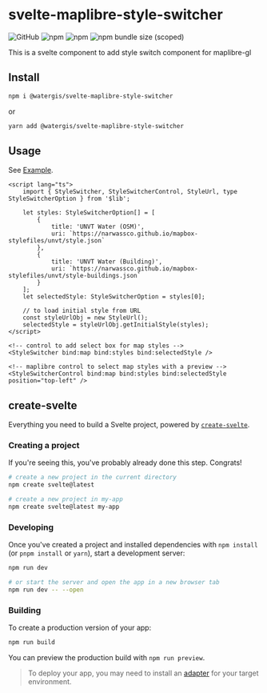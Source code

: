 # svelte-maplibre-style-switcher

![GitHub](https://img.shields.io/github/license/watergis/svelte-maplibre-components)
![npm](https://img.shields.io/npm/v/@watergis/svelte-maplibre-style-switcher)
![npm](https://img.shields.io/npm/dt/@watergis/svelte-maplibre-style-switcher)
![npm bundle size (scoped)](https://img.shields.io/bundlephobia/minzip/@watergis/svelte-maplibre-style-switcher)

This is a svelte component to add style switch component for maplibre-gl

## Install

```zsh
npm i @watergis/svelte-maplibre-style-switcher
```

or

```zsh
yarn add @watergis/svelte-maplibre-style-switcher
```

## Usage

See [Example](./src/example).

```svelte
<script lang="ts">
	import { StyleSwitcher, StyleSwitcherControl, StyleUrl, type StyleSwitcherOption } from '$lib';

	let styles: StyleSwitcherOption[] = [
		{
			title: 'UNVT Water (OSM)',
			uri: `https://narwassco.github.io/mapbox-stylefiles/unvt/style.json`
		},
		{
			title: 'UNVT Water (Building)',
			uri: `https://narwassco.github.io/mapbox-stylefiles/unvt/style-buildings.json`
		}
	];
	let selectedStyle: StyleSwitcherOption = styles[0];

	// to load initial style from URL
	const styleUrlObj = new StyleUrl();
	selectedStyle = styleUrlObj.getInitialStyle(styles);
</script>

<!-- control to add select box for map styles -->
<StyleSwitcher bind:map bind:styles bind:selectedStyle />

<!-- maplibre control to select map styles with a preview -->
<StyleSwitcherControl bind:map bind:styles bind:selectedStyle position="top-left" />
```

## create-svelte

Everything you need to build a Svelte project, powered by [`create-svelte`](https://github.com/sveltejs/kit/tree/master/packages/create-svelte).

### Creating a project

If you're seeing this, you've probably already done this step. Congrats!

```bash
# create a new project in the current directory
npm create svelte@latest

# create a new project in my-app
npm create svelte@latest my-app
```

### Developing

Once you've created a project and installed dependencies with `npm install` (or `pnpm install` or `yarn`), start a development server:

```bash
npm run dev

# or start the server and open the app in a new browser tab
npm run dev -- --open
```

### Building

To create a production version of your app:

```bash
npm run build
```

You can preview the production build with `npm run preview`.

> To deploy your app, you may need to install an [adapter](https://kit.svelte.dev/docs/adapters) for your target environment.
